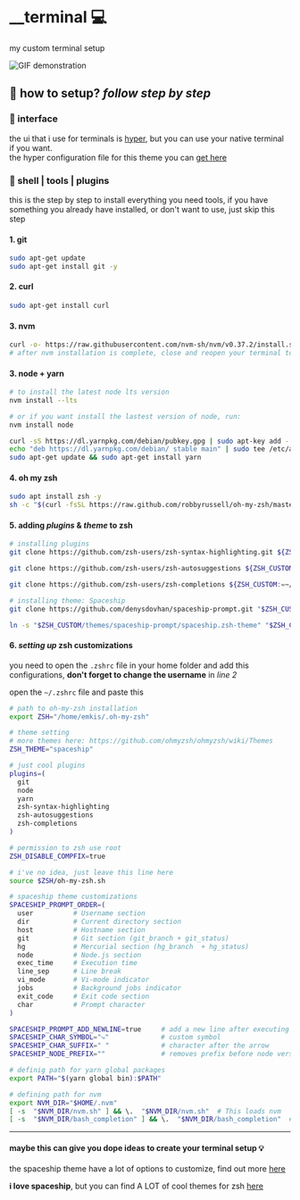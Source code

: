   

# __terminal :computer:
my custom terminal setup

![GIF demonstration](https://github.com/emkis/__terminal/blob/master/.github/demo.gif?raw=true)

## :electric_plug: how to setup? *follow step by step*


### :nail_care: interface
the ui that i use for terminals is [hyper](https://hyper.is), but you can use your native terminal if you want.<br />
the hyper configuration file for this theme you can [get here](https://gist.github.com/emkis/80bf4a7ca07ccb3e9befda748445456b#file-minimal_border-green-hyper-js)

### :wrench: shell | tools | plugins
this is the step by step to install everything you need tools, if you have something you already have installed, or don't want to use, just skip this step

#### 1. git
```bash
sudo apt-get update
sudo apt-get install git -y
```

#### 2. curl
```bash
sudo apt-get install curl
```

#### 3. nvm
```bash
curl -o- https://raw.githubusercontent.com/nvm-sh/nvm/v0.37.2/install.sh | bash
# after nvm installation is complete, close and reopen your terminal to start using nvm
```

#### 3. node  +  yarn
```bash
# to install the latest node lts version
nvm install --lts

# or if you want install the lastest version of node, run:
nvm install node

curl -sS https://dl.yarnpkg.com/debian/pubkey.gpg | sudo apt-key add -
echo "deb https://dl.yarnpkg.com/debian/ stable main" | sudo tee /etc/apt/sources.list.d/yarn.list
sudo apt-get update && sudo apt-get install yarn
```

#### 4. oh my zsh
```bash
sudo apt install zsh -y
sh -c "$(curl -fsSL https://raw.github.com/robbyrussell/oh-my-zsh/master/tools/install.sh)"
```

#### 5. adding *plugins* & *theme* to zsh
```bash
# installing plugins
git clone https://github.com/zsh-users/zsh-syntax-highlighting.git ${ZSH_CUSTOM:-~/.oh-my-zsh/custom}/plugins/zsh-syntax-highlighting

git clone https://github.com/zsh-users/zsh-autosuggestions ${ZSH_CUSTOM:-~/.oh-my-zsh/custom}/plugins/zsh-autosuggestions

git clone https://github.com/zsh-users/zsh-completions ${ZSH_CUSTOM:=~/.oh-my-zsh/custom}/plugins/zsh-completions

# installing theme: Spaceship
git clone https://github.com/denysdovhan/spaceship-prompt.git "$ZSH_CUSTOM/themes/spaceship-prompt"

ln -s "$ZSH_CUSTOM/themes/spaceship-prompt/spaceship.zsh-theme" "$ZSH_CUSTOM/themes/spaceship.zsh-theme"
```

#### 6. *setting up* zsh customizations
you need to open the `.zshrc` file in your home folder and add this configurations, **don't forget to change the username** in *line 2*

open the `~/.zshrc` file and paste this
```bash
# path to oh-my-zsh installation
export ZSH="/home/emkis/.oh-my-zsh"

# theme setting
# more themes here: https://github.com/ohmyzsh/ohmyzsh/wiki/Themes
ZSH_THEME="spaceship"

# just cool plugins
plugins=(
  git
  node
  yarn
  zsh-syntax-highlighting
  zsh-autosuggestions
  zsh-completions
)

# permission to zsh use root
ZSH_DISABLE_COMPFIX=true

# i've no idea, just leave this line here
source $ZSH/oh-my-zsh.sh

# spaceship theme customizations
SPACESHIP_PROMPT_ORDER=(
  user          # Username section
  dir           # Current directory section
  host          # Hostname section
  git           # Git section (git_branch + git_status)
  hg            # Mercurial section (hg_branch  + hg_status)
  node          # Node.js section
  exec_time     # Execution time
  line_sep      # Line break
  vi_mode       # Vi-mode indicator
  jobs          # Background jobs indicator
  exit_code     # Exit code section
  char          # Prompt character
)

SPACESHIP_PROMPT_ADD_NEWLINE=true     # add a new line after executing a command
SPACESHIP_CHAR_SYMBOL="⤷"             # custom symbol
SPACESHIP_CHAR_SUFFIX=" "             # character after the arrow
SPACESHIP_NODE_PREFIX=""              # removes prefix before node version

# definig path for yarn global packages
export PATH="$(yarn global bin):$PATH"

# defining path for nvm
export NVM_DIR="$HOME/.nvm"
[ -s  "$NVM_DIR/nvm.sh" ] && \.  "$NVM_DIR/nvm.sh"  # This loads nvm
[ -s  "$NVM_DIR/bash_completion" ] && \.  "$NVM_DIR/bash_completion"  # This loads nvm bash_completion

```

---

#### maybe this can give you dope ideas to create your terminal setup :bulb:

the spaceship theme have a lot of options to customize, find out more [here](https://github.com/denysdovhan/spaceship-prompt/blob/master/docs/Options.md)

**i love spaceship**, but you can find A LOT of cool themes for zsh [here](https://github.com/ohmyzsh/ohmyzsh/wiki/External-themes)
